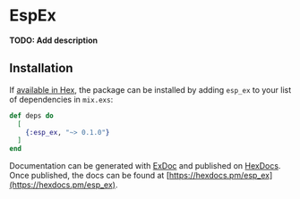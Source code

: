 # EspEx

**TODO: Add description**

## Installation

If [available in Hex](https://hex.pm/docs/publish), the package can be installed
by adding `esp_ex` to your list of dependencies in `mix.exs`:

```elixir
def deps do
  [
    {:esp_ex, "~> 0.1.0"}
  ]
end
```

Documentation can be generated with [ExDoc](https://github.com/elixir-lang/ex_doc)
and published on [HexDocs](https://hexdocs.pm). Once published, the docs can
be found at [https://hexdocs.pm/esp_ex](https://hexdocs.pm/esp_ex).

